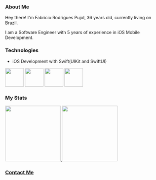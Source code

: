 ### About Me

Hey there! I'm Fabrício Rodrigues Pujol, 36 years old, currently living on Brazil.

I am a Software Engineer with 5 years of experience in iOS Mobile Development.


### Technologies

- iOS Development with Swift(UIKit and SwiftUI)

<div>
  <img src="https://cdn.jsdelivr.net/gh/devicons/devicon/icons/swift/swift-original.svg" width=60/>
  <img src="https://cdn.jsdelivr.net/gh/devicons/devicon/icons/xcode/xcode-original.svg" width=60/>
  <img src="https://cdn.jsdelivr.net/gh/devicons/devicon/icons/jira/jira-original.svg" width=60/>
  <img src="https://cdn.jsdelivr.net/gh/devicons/devicon/icons/git/git-original.svg" width=60/>
</div>

### My Stats

<div>
  <a href="https://github.com/OldJerryLee">
  <img height="180em" src="https://github.readme.stats.vercel.app/api/top-langs/?username=OldJerryLee&layout=compact&langs_count=7&theme=dark"/>
  <img height="180em" src="https://github.readme.stats.vercel.app/api?username=OldJerryLee&show_icons=true&theme=dark&include_all_commits=true&count_private=true"/>
</div>

### Contact Me
